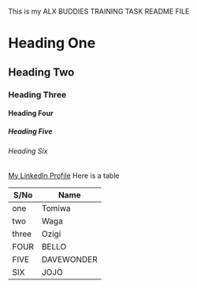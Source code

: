 This is my ALX BUDDIES TRAINING TASK README FILE

# Heading One
## Heading Two
### Heading Three
#### Heading Four
##### Heading Five
###### Heading Six
[My LinkedIn Profile](https://www.linkedin.com/in/tomiwa-oladipo-12956416a)
Here is a table

|S/No|Name|
|----|----|
|one|Tomiwa|
|two|Waga|
|three|Ozigi|
|FOUR|BELLO|
|FIVE|DAVEWONDER|
|SIX|JOJO|
